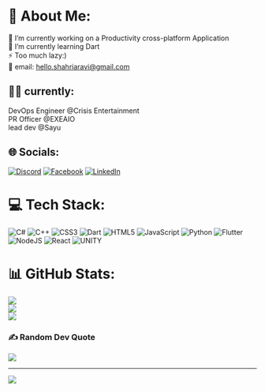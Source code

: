 # 💫 About Me:
🔭 I’m currently working on a Productivity cross-platform Application<br>🌱 I’m currently learning Dart<br>⚡ Too much lazy:)<br>📧 email: hello.shahriaravi@gmail.com

## 👩‍💻 currently:
 DevOps Engineer @Crisis Entertainment<br>PR Officer @EXEAIO<br>lead dev @Sayu<br>


## 🌐 Socials:
[![Discord](https://img.shields.io/badge/Discord-%237289DA.svg?logo=discord&logoColor=white)](https://discord.gg/F85PwssKtr) [![Facebook](https://img.shields.io/badge/Facebook-%231877F2.svg?logo=Facebook&logoColor=white)](https://facebook.com/shahriaravi) [![LinkedIn](https://img.shields.io/badge/LinkedIn-%230077B5.svg?logo=linkedin&logoColor=white)](https://linkedin.com/in/shahriaravi) 

# 💻 Tech Stack:
![C#](https://img.shields.io/badge/c%23-%23239120.svg?style=for-the-badge&logo=c-sharp&logoColor=white) ![C++](https://img.shields.io/badge/c++-%2300599C.svg?style=for-the-badge&logo=c%2B%2B&logoColor=white) ![CSS3](https://img.shields.io/badge/css3-%231572B6.svg?style=for-the-badge&logo=css3&logoColor=white) ![Dart](https://img.shields.io/badge/dart-%230175C2.svg?style=for-the-badge&logo=dart&logoColor=white) ![HTML5](https://img.shields.io/badge/html5-%23E34F26.svg?style=for-the-badge&logo=html5&logoColor=white) ![JavaScript](https://img.shields.io/badge/javascript-%23323330.svg?style=for-the-badge&logo=javascript&logoColor=%23F7DF1E) ![Python](https://img.shields.io/badge/python-3670A0?style=for-the-badge&logo=python&logoColor=ffdd54) ![Flutter](https://img.shields.io/badge/Flutter-%2302569B.svg?style=for-the-badge&logo=Flutter&logoColor=white) ![NodeJS](https://img.shields.io/badge/node.js-6DA55F?style=for-the-badge&logo=node.js&logoColor=white) ![React](https://img.shields.io/badge/react-%2320232a.svg?style=for-the-badge&logo=react&logoColor=%2361DAFB) ![UNITY](https://img.shields.io/badge/Unity-%2320232a.svg?style=for-the-badge&logo=unity&logoColor=white)
# 📊 GitHub Stats:
![](https://github-readme-stats.vercel.app/api?username=shahriaravi&theme=merko&hide_border=false&include_all_commits=true&count_private=false)<br/>
![](https://github-readme-streak-stats.herokuapp.com/?user=shahriaravi&theme=merko&hide_border=false)<br/>
![](https://github-readme-stats.vercel.app/api/top-langs/?username=shahriaravi&theme=merko&hide_border=false&include_all_commits=true&count_private=false&layout=compact)

### ✍️ Random Dev Quote
![](https://quotes-github-readme.vercel.app/api?type=horizontal&theme=radical)


---
[![](https://visitcount.itsvg.in/api?id=shahriaravi&icon=5&color=1)](https://visitcount.itsvg.in)

